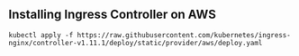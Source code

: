 ## Installing Ingress Controller on AWS

```
kubectl apply -f https://raw.githubusercontent.com/kubernetes/ingress-nginx/controller-v1.11.1/deploy/static/provider/aws/deploy.yaml
```
